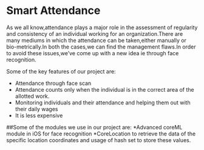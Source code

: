 # Smart Attendance

As we all know,attendance plays a major role in the assessment of regularity and consistency of an individual working for an organization.There are many mediums in which the attendance can be taken,either manually or bio-metrically.In both the cases,we can find the management flaws.In order to avoid these issues,we’ve come up with a new idea ie through face recognition.

Some of the key features of our project are:
* Attendance through face scan
* Attendance counts only when the individual is in the correct area of the allotted work.
* Monitoring individuals and their attendance and helping them out with their daily wages
* It is less expensive

##Some of the modules we use in our project are:
*Advanced coreML module in iOS for face recognition
*CoreLocation to retrieve the data of the specific location coordinates and usage of hash set to store these values.

